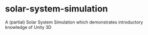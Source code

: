 # solar-system-simulation
A (partial) Solar System Simulation which demonstrates introductory knowledge of Unity 3D
